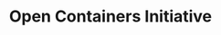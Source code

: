 ---
blog: https://www.opencontainers.org/blog
github: opencontainers
logohandle: opencontainers
sort: opencontainers
title: Open Containers Initiative
twitter: OCI_ORG
website: https://www.opencontainers.org/
wikipedia: https://en.wikipedia.org/wiki/Open_Container_Initiative
---